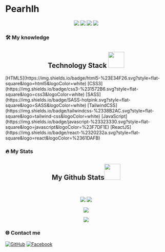 # Pearhlh

<p align="center">
  <img src="https://komarev.com/ghpvc/?username=Pearhlh">
  <img src="https://shields.io/github/stars/Pearhlh">
  <img src="https://img.shields.io/github/followers/Pearhlh">
  <img src="https://img.shields.io/static/v1?label=%F0%9F%8C%9F&message=Love%20coding&style=style=flat&color=red">
</p>

### 🛠 My knowledge 
<h2 align="center">Technology Stack <img src="https://github.com/ritik307/ritik307/blob/main/images/laptop.gif" width="50"></h2>
[HTML5](https://img.shields.io/badge/html5-%23E34F26.svg?style=flat-square&logo=html5&logoColor=white)
[CSS3](https://img.shields.io/badge/css3-%231572B6.svg?style=flat-square&logo=css3&logoColor=white)
[SASS](https://img.shields.io/badge/SASS-hotpink.svg?style=flat-square&logo=SASS&logoColor=white)
[TailwindCSS](https://img.shields.io/badge/tailwindcss-%2338B2AC.svg?style=flat-square&logo=tailwind-css&logoColor=white)
[JavaScript](https://img.shields.io/badge/javascript-%23323330.svg?style=flat-square&logo=javascript&logoColor=%23F7DF1E)
[ReactJS](https://img.shields.io/badge/react-%2320232a.svg?style=flat-square&logo=react&logoColor=%2361DAFB)

### :fire: My Stats
<h2 align="center">
  My Github Stats<img src="https://media.giphy.com/media/VgCDAzcKvsR6OM0uWg/giphy.gif" width="50">
</h2>
 
<br>

<p align = "center">
  <img  src = "https://github-readme-stats.vercel.app/api?username=Pearhlh&show_icons=true&theme=radical&line_height=27">
  <img src = "https://github-readme-stats.vercel.app/api/top-langs/?username=Pearhlh&hide=html,css,java,shaderlab,kotlin,hlsl&theme=radical">
</p>

<p align = "center">
 <img  src="https://github-readme-streak-stats.herokuapp.com/?user=Pearhlh&show_icons=true&locale=en&layout=compact&theme=radical&line_height=0" />
</p> 

<p align = "center">
 <img src="https://activity-graph.herokuapp.com/graph?username=ritik307&theme=redical">
</p> 




### 🌐️ Contact me

[![GitHub](https://img.shields.io/badge/github-%23121011.svg?style=for-the-badge&logo=github&logoColor=white)](https://github.com/Pearhlh)
[![Facebook](https://img.shields.io/badge/Facebook-%231877F2.svg?style=for-the-badge&logo=Facebook&logoColor=white)](https://www.facebook.com/le.huygia.19/)











